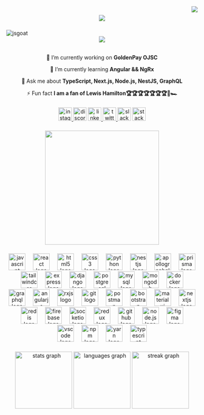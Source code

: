 <img align="right" src="https://visitor-badge.laobi.icu/badge?page_id=RehimMammadov.RehimMammadov" />

###

<div align="center">
  <img src="https://readme-typing-svg.herokuapp.com?font=Fira+Code&weight=600&size=48&pause=1000&color=2BDE98&center=true&random=false&width=1500&height=80&lines=Hi+There+%F0%9F%91%8B;My+name+is+Rahim+Mammadov;I'm+a+Passionate+Frontend+Developer+from+Azerbaijan" />
</div>

###

<img src="https://user-images.githubusercontent.com/74038190/213910845-af37a709-8995-40d6-be59-724526e3c3d7.gif" alt="jsgoat" />

<div align="center">
  <img src="https://github-profile-trophy.vercel.app/?username=RehimMammadov&theme=tokyonight&no-frame=true&no-bg=true&margin-w=4" />
</div>

<br clear="both">

<div align="center">
 
 🔭 I’m currently working on **GoldenPay OJSC**
 
 🌱 I’m currently learning **Angular && NgRx**

 💬 Ask me about **TypeScript, Next.js, Node.js, NestJS, GraphQL**

 ⚡ Fun fact **I am a fan of Lewis Hamilton🏆🏆🏆🏆🏆🏆🏆🏁🏎**

 </div>

 ###

<div align="center">
  <a href="https://www.instagram.com/_rahimos_44/" target="_blank">
    <img src="https://img.shields.io/static/v1?message=Instagram&logo=instagram&label=&color=E4405F&logoColor=white&labelColor=&style=for-the-badge" height="35" alt="instagram logo"  />
  </a>
  <img src="https://img.shields.io/static/v1?message=Discord&logo=discord&label=&color=7289DA&logoColor=white&labelColor=&style=for-the-badge" height="35" alt="discord logo"  />
  <a href="https://www.linkedin.com/in/rahim-mammadov-a79991269/" target="_blank">
    <img src="https://img.shields.io/static/v1?message=LinkedIn&logo=linkedin&label=&color=0077B5&logoColor=white&labelColor=&style=for-the-badge" height="35" alt="linkedin logo"  />
  </a>
  <a href="https://twitter.com/RahimMammadov04" target="_blank">
    <img src="https://img.shields.io/static/v1?message=Twitter&logo=twitter&label=&color=1DA1F2&logoColor=white&labelColor=&style=for-the-badge" height="35" alt="twitter logo"  />
  </a>
  <img src="https://img.shields.io/static/v1?message=Slack&logo=slack&label=&color=4A154B&logoColor=white&labelColor=&style=for-the-badge" height="35" alt="slack logo"  />
  <a href="https://stackoverflow.com/users/23571775/rahim-mammadov" target="_blank">
    <img src="https://img.shields.io/static/v1?message=Stackoverflow&logo=stackoverflow&label=&color=FE7A16&logoColor=white&labelColor=&style=for-the-badge" height="35" alt="stackoverflow logo"  />
  </a>
</div>

###

<div align="center">
  <img height="300" src="https://user-images.githubusercontent.com/74038190/212749695-a6817c5a-a794-462b-afca-1b5ce7dd5e63.gif"  />
</div>

###

<div align="center">
  <img src="https://cdn.jsdelivr.net/gh/devicons/devicon/icons/javascript/javascript-original.svg" height="44"  alt="javascript logo"  />
  <img width="12" />
  <img src="https://cdn.jsdelivr.net/gh/devicons/devicon/icons/react/react-original.svg" height="44" alt="react logo"  />
  <img width="12" />
  <img src="https://cdn.jsdelivr.net/gh/devicons/devicon/icons/html5/html5-plain.svg" height="44" alt="html5 logo"  />
  <img width="12" />
  <img src="https://cdn.jsdelivr.net/gh/devicons/devicon/icons/css3/css3-plain.svg" height="44" alt="css3 logo"  />
  <img width="12" />
  <img src="https://cdn.jsdelivr.net/gh/devicons/devicon/icons/python/python-original.svg" height="44" alt="python logo"  />
  <img width="12" />
  <img src="https://cdn.simpleicons.org/nestjs/E0234E" height="44" alt="nestjs logo"  />
  <img width="12" />
  <img src="https://cdn.simpleicons.org/apollographql/311C87" height="44" alt="apollographql logo"  />
  <img width="12" />
  <img src="https://camo.githubusercontent.com/6c30a7d0eccbfaa1a79bae07ba7feb0af19211035bd3d6709c9b857c88c30992/68747470733a2f2f7777772e7376677265706f2e636f6d2f73686f772f3337343030322f707269736d612e737667" height="44" alt="prisma logo"  />
  <img width="12" />
  <img src="https://cdn.simpleicons.org/tailwindcss/06B6D4" height="44" alt="tailwindcss logo"  />
  <img width="12" />
  <img src="https://raw.githubusercontent.com/danielcranney/readme-generator/main/public/icons/skills/express-colored-dark.svg" height="44" alt="express logo"  />
  <img width="12" />
  <img src="https://camo.githubusercontent.com/c96cb99431280ee1fdce3fe6b5338c5aca7bcaf94331b7426803ac9b426f6cef/68747470733a2f2f63646e2e776f726c64766563746f726c6f676f2e636f6d2f6c6f676f732f646a616e676f2e737667" height="44" alt="django logo"  />
  <img width="12" />
  <img src="https://cdn.jsdelivr.net/gh/devicons/devicon/icons/postgresql/postgresql-plain.svg" height="44" alt="postgresql logo"  />
  <img width="12" />
  <img src="https://cdn.jsdelivr.net/gh/devicons/devicon/icons/mysql/mysql-original.svg" height="44" alt="mysql logo"  />
  <img width="12" />
  <img src="https://cdn.jsdelivr.net/gh/devicons/devicon/icons/mongodb/mongodb-original.svg" height="44" alt="mongodb logo"  />
  <img width="12" />
  <img src="https://cdn.jsdelivr.net/gh/devicons/devicon/icons/docker/docker-original-wordmark.svg" height="44" alt="docker logo"  />
  <img width="12" />
  <img src="https://cdn.jsdelivr.net/gh/devicons/devicon/icons/graphql/graphql-plain.svg" height="44" alt="graphql logo"  />
  <img width="12" />
  <img src="https://camo.githubusercontent.com/c180a7417c3fa68b908d550d8ecd4063d53b6b1bbc4914b0910dfc8f00a424fb/68747470733a2f2f7777772e63646e6c6f676f2e636f6d2f6c6f676f732f612f35312f616e67756c61722e737667" height="44" alt="angularjs logo"  />
  <img width="12" />
  <img src="https://camo.githubusercontent.com/f5c3fc78d64f03840113d78181c6ab430830b8856a9cb2493572c8d81cbfdc5c/68747470733a2f2f63646e2e776f726c64766563746f726c6f676f2e636f6d2f6c6f676f732f6e6772782e737667" height="44" alt="rxjs logo"  />
  <img width="12" />
  <img src="https://cdn.jsdelivr.net/gh/devicons/devicon/icons/git/git-original.svg" height="44" alt="git logo"  />
  <img width="12" />
  <img src="https://cdn.simpleicons.org/postman/FF6C37" height="44" alt="postman logo"  />
  <img width="12" />
  <img src="https://cdn.jsdelivr.net/gh/devicons/devicon/icons/bootstrap/bootstrap-original.svg" height="44" alt="bootstrap logo"  />
  <img width="12" />
  <img src="https://cdn.simpleicons.org/mui/007FFF" height="44" alt="materialui logo"  />
  <img width="12" />
  <img src="https://cdn.jsdelivr.net/gh/devicons/devicon/icons/nextjs/nextjs-original.svg" height="44" alt="nextjs logo"  />
  <img width="12" />
  <img src="https://cdn.jsdelivr.net/gh/devicons/devicon/icons/redis/redis-original.svg" height="44" alt="redis logo"  />
  <img width="12" />
  <img src="https://cdn.jsdelivr.net/gh/devicons/devicon/icons/firebase/firebase-plain.svg" height="44" alt="firebase logo"  />
  <img width="12" />
  <img src="https://camo.githubusercontent.com/b67b6830e4fe2686eee3706938670bcbd3df3f2e8bb78a259459395dc6144e41/68747470733a2f2f75706c6f61642e77696b696d656469612e6f72672f77696b6970656469612f636f6d6d6f6e732f7468756d622f392f39362f536f636b65742d696f2e7376672f3130323470782d536f636b65742d696f2e7376672e706e67" height="44" alt="socketio logo"  />
  <img width="12" />
  <img src="https://cdn.jsdelivr.net/gh/devicons/devicon/icons/redux/redux-original.svg" height="44" alt="redux logo"  />
  <img width="12" />
  <img 
src="https://camo.githubusercontent.com/5ef90fb7e911654d9bcae25dc8d7e1f740c7301905815fffe5570ad3a4b845ed/68747470733a2f2f7374617469632d30302e69636f6e6475636b2e636f6d2f6173736574732e30302f6769746875622d69636f6e2d3230343878313938382d6a7a767a636632742e706e67" height="44" alt="github logo"  />
  <img width="12" />
  <img src="https://cdn.jsdelivr.net/gh/devicons/devicon/icons/nodejs/nodejs-original-wordmark.svg" height="44" alt="node.js logo"  />
  <img width="12" />
  <img src="https://cdn.jsdelivr.net/gh/devicons/devicon/icons/figma/figma-original.svg" height="44" alt="figma logo"  />
  <img width="12" />
  <img src="https://cdn.jsdelivr.net/gh/devicons/devicon/icons/vscode/vscode-original.svg" height="44" alt="vscode logo"  />
  <img width="12" />
  <img src="https://cdn.jsdelivr.net/gh/devicons/devicon/icons/npm/npm-original-wordmark.svg" height="44" alt="npm logo"  />
  <img width="12" />
  <img src="https://cdn.jsdelivr.net/gh/devicons/devicon/icons/yarn/yarn-original.svg" height="44" alt="yarn logo"  />
  <img width="12" />
  <img src="https://raw.githubusercontent.com/danielcranney/readme-generator/main/public/icons/skills/typescript-colored.svg" height="44" alt="typescript logo"  />
</div>


###

<div align="center">
  <img src="https://github-readme-stats.vercel.app/api?username=RehimMammadov&hide_title=false&hide_rank=false&show_icons=true&include_all_commits=true&count_private=true&disable_animations=false&theme=tokyonight&locale=en&hide_border=false" height="150" alt="stats graph"  />
  <img src="https://github-readme-stats.vercel.app/api/top-langs?username=RehimMammadov&locale=en&hide_title=false&layout=compact&card_width=320&langs_count=5&theme=tokyonight&hide_border=false" height="150" alt="languages graph"  />
  <img src="https://streak-stats.demolab.com?user=RehimMammadov&locale=en&mode=daily&theme=tokyonight&hide_border=false&border_radius=5" height="150" alt="streak graph"  />
</div>

###



<br clear="both">

###

